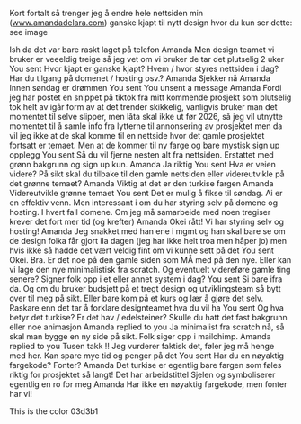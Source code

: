 Kort fortalt så trenger jeg å endre hele nettsiden min (www.amandadelara.com) ganske kjapt til nytt design hvor du kun ser dette: see image

Ish da det var bare raskt laget på telefon
Amanda
Men design teamet vi bruker er veeeldig treige så jeg vet om vi bruker de tar det plutselig 2 uker
You sent
Hvor kjapt er ganske kjapt? Hvem / hvor styres nettsiden i dag? Har du tilgang på domenet / hosting osv.?
Amanda
Sjekker nå
Amanda
Innen søndag er drømmen
You sent
You unsent a message
Amanda
Fordi jeg har postet en snippet på tiktok fra mitt kommende prosjekt som plutselig tok helt av igår form av at det trender skikkelig, vanligvis bruker man det momentet til selve slipper, men låta skal ikke ut før 2026, så jeg vil utnytte momentet til å samle info fra lytterne til annonsering av prosjektet men da vil jeg ikke at de skal komme til en nettside hvor det gamle prosjektet fortsatt er temaet. Men at de kommer til ny farge og bare mystisk sign up opplegg
You sent
Så du vil fjerne nesten alt fra nettsiden. Erstattet med grønn bakgrunn og sign up kun.
Amanda
Ja riktig
You sent
Hva er veien videre? På sikt skal du tilbake til den gamle nettsiden eller videreutvikle på det grønne temaet?
Amanda
Viktig at det er den turkise fargen
Amanda
Videreutvikle grønne temaet
You sent
Det er mulig å fikse til søndag. Ai er en effektiv venn. Men interessant i om du har styring selv på domene og hosting. I hvert fall domene. Om jeg må samarbeide med noen tregiser krever det fort mer tid (og krefter)
Amanda
Okei rått! Vi har styring selv og hosting!
Amanda
Jeg snakket med han ene i mgmt og han skal bare se om de design folka får gjort ila dagen (jeg har ikke helt troa men håper jo) men hvis ikke så hadde det vært veldig fint om vi kunne sett på det
You sent
Okei. Bra. Er det noe på den gamle siden som MÅ med på den nye. Eller kan vi lage den nye minimalistisk fra scratch. Og eventuelt videreføre gamle ting senere? Signer folk opp i et eller annet system i dag?
You sent
Si bare ifra da. Og om du bruker budsjett på et tregt design og utviklingsteam så bytt over til meg på sikt. Eller bare kom på et kurs og lær å gjøre det selv. Raskare enn det tar å forklare designteamet hva du vil ha
You sent
Og hva betyr det turkise? Er det hav / edelsteiner? Skulle du hatt det fast bakgrunn eller noe animasjon
Amanda replied to you
Ja minimalist fra scratch nå, så skal man bygge en ny side på sikt. Folk siger opp i mailchimp.
Amanda replied to you
Tusen takk !! Jeg vurderer faktisk det, føler jeg må henge med her. Kan spare mye tid og penger på det
You sent
Har du en nøyaktig fargekode? Fonter?
Amanda
Det turkise er egentlig bare fargen som føles riktig for prosjektet så langt! Det har arbeidstittel Sjelen og symboliserer egentlig en ro for meg
Amanda
Har ikke en nøyaktig fargekode, men fonter har vi!

This is the color 03d3b1